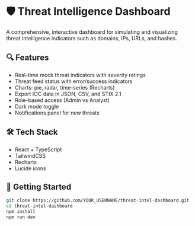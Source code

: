 # 🛡️ Threat Intelligence Dashboard

A comprehensive, interactive dashboard for simulating and visualizing threat intelligence indicators such as domains, IPs, URLs, and hashes.

## 🔍 Features

- Real-time mock threat indicators with severity ratings
- Threat feed status with error/success indicators
- Charts: pie, radar, time-series (Recharts)
- Export IOC data in JSON, CSV, and STIX 2.1
- Role-based access (Admin vs Analyst)
- Dark mode toggle
- Notifications panel for new threats

## 🛠️ Tech Stack

- React + TypeScript
- TailwindCSS
- Recharts
- Lucide icons

## 🚀 Getting Started

```bash
git clone https://github.com/YOUR_USERNAME/threat-intel-dashboard.git
cd threat-intel-dashboard
npm install
npm run dev
